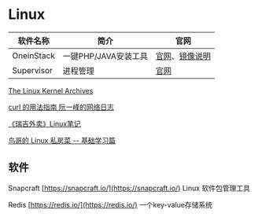 # Linux

| 软件名称 | 简介 | 官网
| - | - | -
OneinStack | 一键PHP/JAVA安装工具 | [官网](https://oneinstack.com/)、[镜像说明](https://oneinstack.com/docs/lnmpstack-image-guide/)
Supervisor| 进程管理 | [官网](http://supervisord.org/index.html)


[The Linux Kernel Archives](https://www.kernel.org/)

[curl 的用法指南 阮一峰的网络日志](http://www.ruanyifeng.com/blog/2019/09/curl-reference.html)

[《瑞吉外卖》Linux笔记](/blog/reggie-doc/doc/linux/index.md)

[鸟哥的 Linux 私房菜 -- 基础学习篇](http://cn.linux.vbird.org/linux_basic/linux_basic.php)

## 软件

Snapcraft [https://snapcraft.io/](https://snapcraft.io/) Linux 软件包管理工具

Redis [https://redis.io/](https://redis.io/) 一个key-value存储系统
